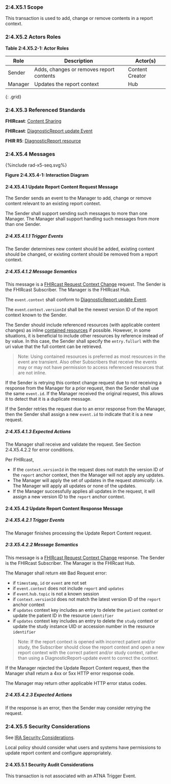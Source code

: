 ### 2:4.X5.1 Scope

This transaction is used to add, change or remove contents in a report context.

### 2:4.X5.2 Actors Roles

**Table 2:4.X5.2-1: Actor Roles**

| Role | Description | Actor(s) |
|------|-------------|----------|
| Sender | Adds, changes or removes report contents | Content Creator |
| Manager | Updates the report context | Hub |
{: .grid}

### 2:4.X5.3 Referenced Standards

**FHIRcast**: [Content Sharing](https://build.fhir.org/ig/HL7/fhircast-docs/2-10-ContentSharing.html)

**FHIRcast**: [DiagnosticReport update Event](https://build.fhir.org/ig/HL7/fhircast-docs/3-6-3-diagnosticreport-update.html)

**FHIR R5**: [DiagnosticReport resource](https://hl7.org/fhir/R5/diagnosticreport.html)

### 2:4.X5.4 Messages

<div>
{%include rad-x5-seq.svg%}
</div>

<div style="clear: left"/>

**Figure 2:4.X5.4-1: Interaction Diagram**

#### 2:4.X5.4.1 Update Report Content Request Message
The Sender sends an event to the Manager to add, change or remove content relevant to an existing report context.

The Sender shall support sending such messages to more than one Manager. The Manager shall support handling such messages from more than one Sender. 

##### 2:4.X5.4.1.1 Trigger Events

The Sender determines new content should be added, existing content should be changed, or existing content should be removed from a report context.

##### 2:4.X5.4.1.2 Message Semantics

This message is a [FHIRcast Request Context Change](https://build.fhir.org/ig/HL7/fhircast-docs/2-6-RequestContextChange.html#request-context-change-body) request. The Sender is the FHIRcast Subscriber. The Manager is the FHIRcast Hub.

The `event.context` shall conform to [DiagnosticReport update Event](https://build.fhir.org/ig/HL7/fhircast-docs/3-6-3-diagnosticreport-update.html).

The `event`.`context.versionId` shall be the newest version ID of the report context known to the Sender.

The Sender should include referenced resources (with applicable content changes) as inline [contained resources](https://www.hl7.org/fhir/references.html#contained) if possible. However, in some situations, it is beneficial to include other resources by reference instead of by value. In this case, the Sender shall specify the `entry.fullurl` with the uri value that the full content can be retrieved.

> Note: Using contained resources is preferred as most resources in the event are transient. Also other Subscribers that receive the events may or may not have permission to access referenced resources that are not inline.

If the Sender is retrying this context change request due to not receiving a response from the Manager for a prior request, then the Sender shall use the same `event.id`. If the Manager received the original request, this allows it to detect that it is a duplicate message.

If the Sender retries the request due to an error response from the Manager, then the Sender shall assign a new `event.id` to indicate that it is a new request.

##### 2:4.X5.4.1.3 Expected Actions

The Manager shall receive and validate the request. See Section 2:4.X5.4.2.2 for error conditions.

Per FHIRcast,
- If the `context.versionId` in the request does not match the version ID of the `report` anchor context, then the Manager will not apply any updates.
- The Manager will apply the set of updates in the request *atomically*. i.e. The Manager will apply all updates or none of the updates.
- If the Manager successfully applies all updates in the request, it will assign a new version ID to the `report` anchor context.

#### 2:4.X5.4.2 Update Report Content Response Message

##### 2:4.X5.4.2.1 Trigger Events

The Manager finishes processing the Update Report Content request.

##### 2:3.X5.4.2.2 Message Semantics

This message is a [FHIRcast Request Context Change](https://build.fhir.org/ig/HL7/fhircast-docs/2-6-RequestContextChange.html#request-context-change-body) response. The Sender is the FHIRcast Subscriber. The Manager is the FHIRcast Hub.

The Manager shall return `400` Bad Request error:
- if `timestamp`, `id` or `event` are not set
- if `event.context` does not include `report` and `updates`
- if `event`.`hub.topic` is not a known session
- if `context.versionId` does not match the latest version ID of the `report` anchor context
- if `updates` context key includes an entry to delete the `patient` context or update the patient ID in the resource `identifier`
- if `updates` context key includes an entry to delete the `study` context or update the study instance UID or accession number in the resource `identifier`

> Note: If the report context is opened with incorrect patient and/or study, the Subscriber should close the report context and open a new report context with the correct patient and/or study context, rather than using a DiagnosticReport-update event to correct the context.

If the Manager rejected the Update Report Content request, then the Manager shall return a 4xx or 5xx HTTP error response code.

The Manager may return other applicable HTTP error status codes.

##### 2:4.X5.4.2.3 Expected Actions

If the response is an error, then the Sender may consider retrying the request.

### 2:4.X5.5 Security Considerations

See [IRA Security Considerations](volume-1.html#1xx5-ira-security-considerations).

Local policy should consider what users and systems have permissions to update report content and configure appropriately. 

#### 2:4.X5.5.1 Security Audit Considerations

This transaction is not associated with an ATNA Trigger Event.

